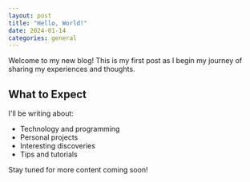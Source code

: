 ```yaml
---
layout: post
title: "Hello, World!"
date: 2024-01-14
categories: general
---
```


Welcome to my new blog! This is my first post as I begin my journey of sharing my experiences and thoughts.

## What to Expect

I'll be writing about:
- Technology and programming
- Personal projects
- Interesting discoveries
- Tips and tutorials

Stay tuned for more content coming soon!
